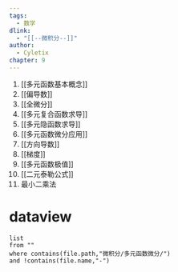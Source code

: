 ```yaml
---
tags:
  - 数学
dlink:
  - "[[--微积分--]]"
author:
  - Cyletix
chapter: 9
---
```

1. [[多元函数基本概念]]
2. [[偏导数]]
3. [[全微分]]
4. [[多元复合函数求导]]
5. [[多元隐函数求导]]
6. [[多元函数微分应用]]
7. [[方向导数]]
8. [[梯度]]
9. [[多元函数极值]]
10. [[二元泰勒公式]]
11. 最小二乘法
# dataview
```dataview
list 
from ""
where contains(file.path,"微积分/多元函数微分/")
and !contains(file.name,"-")
```